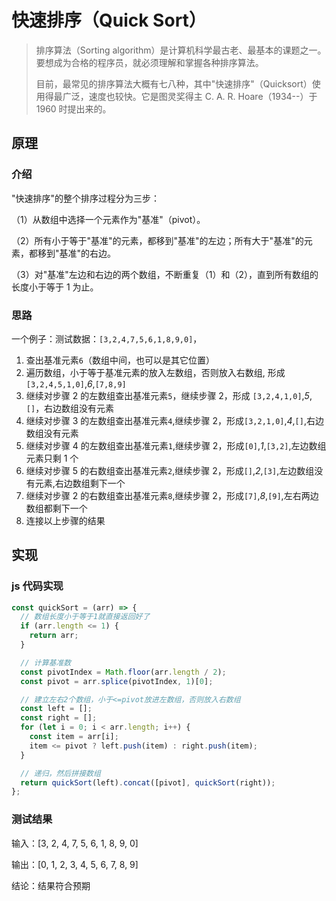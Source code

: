 # 快速排序（Quick Sort）

> 排序算法（Sorting algorithm）是计算机科学最古老、最基本的课题之一。要想成为合格的程序员，就必须理解和掌握各种排序算法。
>
> 目前，最常见的排序算法大概有七八种，其中"快速排序"（Quicksort）使用得最广泛，速度也较快。它是图灵奖得主 C. A. R. Hoare（1934--）于 1960 时提出来的。

## 原理

### 介绍

"快速排序"的整个排序过程分为三步：

（1）从数组中选择一个元素作为"基准"（pivot）。

（2）所有小于等于"基准"的元素，都移到"基准"的左边；所有大于"基准"的元素，都移到"基准"的右边。

（3）对"基准"左边和右边的两个数组，不断重复（1）和（2），直到所有数组的长度小于等于 1 为止。

### 思路

一个例子：测试数据：`[3,2,4,7,5,6,1,8,9,0]`，

1. 查出基准元素`6`（数组中间，也可以是其它位置）
2. 遍历数组，小于等于基准元素的放入左数组，否则放入右数组, 形成 `[3,2,4,5,1,0]`,_6_,`[7,8,9]`
3. 继续对步骤 2 的左数组查出基准元素`5`，继续步骤 2，形成 `[3,2,4,1,0]`,_5_,`[]`，右边数组没有元素
4. 继续对步骤 3 的左数组查出基准元素`4`,继续步骤 2，形成`[3,2,1,0]`,_4_,`[]`,右边数组没有元素
5. 继续对步骤 4 的左数组查出基准元素`1`,继续步骤 2，形成`[0]`,_1_,`[3,2]`,左边数组元素只剩 1 个
6. 继续对步骤 5 的右数组查出基准元素`2`,继续步骤 2，形成`[]`,_2_,`[3]`,左边数组没有元素,右边数组剩下一个
7. 继续对步骤 2 的右数组查出基准元素`8`,继续步骤 2，形成`[7]`,_8_,`[9]`,左右两边数组都剩下一个
8. 连接以上步骤的结果

## 实现

### js 代码实现

```js
const quickSort = (arr) => {
  // 数组长度小于等于1就直接返回好了
  if (arr.length <= 1) {
    return arr;
  }

  // 计算基准数
  const pivotIndex = Math.floor(arr.length / 2);
  const pivot = arr.splice(pivotIndex, 1)[0];

  // 建立左右2个数组，小于<=pivot放进左数组，否则放入右数组
  const left = [];
  const right = [];
  for (let i = 0; i < arr.length; i++) {
    const item = arr[i];
    item <= pivot ? left.push(item) : right.push(item);
  }

  // 递归，然后拼接数组
  return quickSort(left).concat([pivot], quickSort(right));
};
```

### 测试结果

输入：[3, 2, 4, 7, 5, 6, 1, 8, 9, 0]

输出：[0, 1, 2, 3, 4, 5, 6, 7, 8, 9]

结论：结果符合预期
